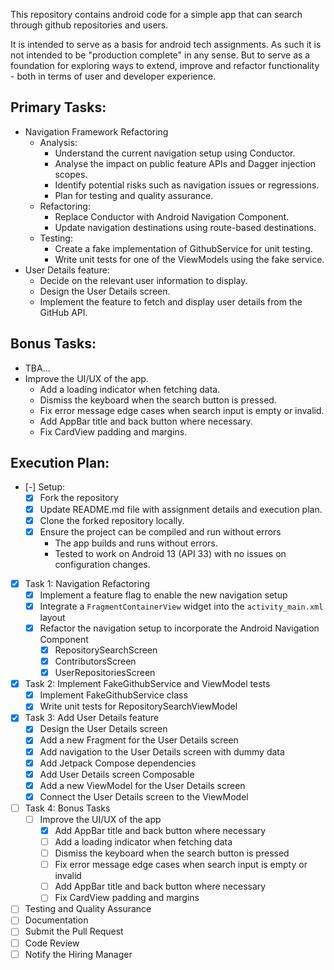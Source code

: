 This repository contains android code for a simple app that can search through github repositories and users.

It is intended to serve as a basis for android tech assignments. As such it is not intended to be "production complete" in any sense. 
But to serve as a foundation for exploring ways to extend, improve and refactor functionality - both in terms of user and developer experience.

## Primary Tasks:

- Navigation Framework Refactoring
  - Analysis:
    - Understand the current navigation setup using Conductor.
    - Analyse the impact on public feature APIs and Dagger injection scopes.
    - Identify potential risks such as navigation issues or regressions.
    - Plan for testing and quality assurance. 
  - Refactoring:
    - Replace Conductor with Android Navigation Component.
    - Update navigation destinations using route-based destinations.
  - Testing:
    - Create a fake implementation of GithubService for unit testing.
    - Write unit tests for one of the ViewModels using the fake service.
- User Details feature:
  - Decide on the relevant user information to display.
  - Design the User Details screen.
  - Implement the feature to fetch and display user details from the GitHub API.

## Bonus Tasks:
  - TBA...
  - Improve the UI/UX of the app.
    - Add a loading indicator when fetching data.
    - Dismiss the keyboard when the search button is pressed.
    - Fix error message edge cases when search input is empty or invalid.
    - Add AppBar title and back button where necessary.
    - Fix CardView padding and margins.
  
## Execution Plan:
- [-] Setup:
  - [x] Fork the repository
  - [X] Update README.md file with assignment details and execution plan.
  - [X] Clone the forked repository locally.
  - [X] Ensure the project can be compiled and run without errors
    - The app builds and runs without errors. 
    - Tested to work on Android 13 (API 33) with no issues on configuration changes.
- [X] Task 1: Navigation Refactoring
  - [X] Implement a feature flag to enable the new navigation setup
  - [X] Integrate a `FragmentContainerView` widget into the `activity_main.xml` layout
  - [X] Refactor the navigation setup to incorporate the Android Navigation Component
    - [X] RepositorySearchScreen
    - [X] ContributorsScreen
    - [X] UserRepositoriesScreen
- [X] Task 2: Implement FakeGithubService and ViewModel tests
  - [X] Implement FakeGithubService class
  - [X] Write unit tests for RepositorySearchViewModel
- [X] Task 3: Add User Details feature
  - [X] Design the User Details screen
  - [X] Add a new Fragment for the User Details screen
  - [X] Add navigation to the User Details screen with dummy data
  - [X] Add Jetpack Compose dependencies
  - [X] Add User Details screen Composable
  - [X] Add a new ViewModel for the User Details screen
  - [X] Connect the User Details screen to the ViewModel
- [ ] Task 4: Bonus Tasks
  - [ ] Improve the UI/UX of the app
    - [X] Add AppBar title and back button where necessary
    - [ ] Add a loading indicator when fetching data
    - [ ] Dismiss the keyboard when the search button is pressed
    - [ ] Fix error message edge cases when search input is empty or invalid
    - [ ] Add AppBar title and back button where necessary
    - [ ] Fix CardView padding and margins
- [ ] Testing and Quality Assurance
- [ ] Documentation
- [ ] Submit the Pull Request
- [ ] Code Review
- [ ] Notify the Hiring Manager
